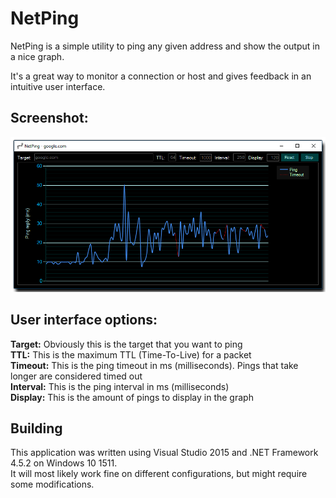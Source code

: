 # NetPing
NetPing is a simple utility to ping any given address and show the output in a nice graph.

It's a great way to monitor a connection or host and gives feedback in an intuitive user interface.

## Screenshot:
![Alt text](/netping.png?raw=true "NetPing screenshot")

## User interface options:
**Target:** Obviously this is the target that you want to ping  
**TTL:** This is the maximum TTL (Time-To-Live) for a packet  
**Timeout:** This is the ping timeout in ms (milliseconds). Pings that take longer are considered timed out  
**Interval:** This is the ping interval in ms (milliseconds)  
**Display:** This is the amount of pings to display in the graph

## Building
This application was written using Visual Studio 2015 and .NET Framework 4.5.2 on Windows 10 1511.  
It will most likely work fine on different configurations, but might require some modifications.
